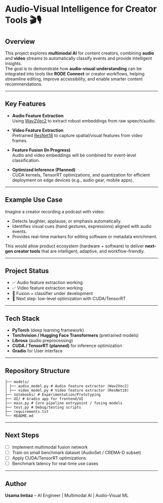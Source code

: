 # Audio-Visual Intelligence for Creator Tools 🎬🎙️

## Overview

This project explores **multimodal AI** for content creators, combining **audio** and **video** streams to automatically classify events and provide intelligent insights.  
The goal is to demonstrate how **audio-visual understanding** can be integrated into tools like **RODE Connect** or creator workflows, helping streamline editing, improve accessibility, and enable smarter content recommendations.

---

## Key Features

- **Audio Feature Extraction**  
  Using [Wav2Vec2](https://huggingface.co/facebook/wav2vec2-base-960h) to extract robust embeddings from raw speech/audio.

- **Video Feature Extraction**  
  Pretrained [ResNet18](https://pytorch.org/vision/stable/models/resnet.html) to capture spatial/visual features from video frames.

- **Feature Fusion (In Progress)**  
  Audio and video embeddings will be combined for event-level classification.

- **Optimized Inference (Planned)**  
  CUDA kernels, TensorRT optimizations, and quantization for efficient deployment on edge devices (e.g., audio gear, mobile apps).

---

## Example Use Case

Imagine a creator recording a podcast with video:  

- Detects laughter, applause, or emphasis automatically.  
- Identifies visual cues (hand gestures, expressions) aligned with audio events.  
- Provides real-time markers for editing software or metadata enrichment.  

This would allow product ecosystem (hardware + software) to deliver **next-gen creator tools** that are intelligent, adaptive, and workflow-friendly.

---

## Project Status

- ✅ Audio feature extraction working  
- ✅ Video feature extraction working  
- 🚧 Fusion + classifier under development  
- 🚀 Next step: low-level optimization with CUDA/TensorRT  

---

## Tech Stack

- **PyTorch** (deep learning framework)  
- **Torchvision / Hugging Face Transformers** (pretrained models)  
- **Librosa** (audio preprocessing)  
- **CUDA / TensorRT (planned)** for inference optimization  
- **Gradio** for User interface

---

## Repository Structure
```
├── models/
│ ├── audio_model.py # Audio feature extractor (Wav2Vec2)
│ ├── video_model.py # Video feature extractor (ResNet18)
├── notebooks/ # Experimentation/Prototyping
├── UI/ # Gradio app for frontend/UI
├── main.py # Core pipeline entrypoint / fusing models
├── test.py # Debug/testing scripts
├── requirements.txt
└── README.md
```
---

## Next Steps

- [ ] Implement multimodal fusion network  
- [ ] Train on small benchmark dataset (AudioSet / CREMA-D subset)  
- [ ] Apply CUDA/TensorRT optimizations  
- [ ] Benchmark latency for real-time use cases  

---

## Author

**Usama Imtiaz** – AI Engineer | Multimodal AI | Audio-Visual ML
